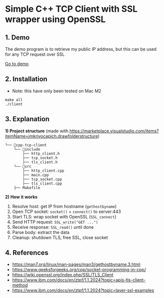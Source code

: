 # Simple C++ TCP Client with SSL wrapper using OpenSSL

## 1. Demo

The demo program is to retrieve my public IP address, but this can be used for any TCP request over SSL

[Go to demo](./demo.mov)

## 2. Installation

- Note: this have only been tested on Mac M2

```
make all
./client
```

## 3. Explanation

**1) Project structure**
(made with https://marketplace.visualstudio.com/items?itemName=jmkrivocapich.drawfolderstructure)

```
└── 📁cpp-tcp-client
    └── 📁include
        ├── http_client.h
        ├── tcp_socket.h
        ├── tls_client.h
    └── 📁src
        ├── http_client.cpp
        ├── main.cpp
        ├── tcp_socket.cpp
        ├── tls_client.cpp
    ├── Makefile
```

**2) How it works**

1. Resolve host: get IP from hostname (`gethostbyname`)
2. Open TCP socket: `socket()` + `connect()` to server:443
3. Start TLS: wrap socket with OpenSSL (`SSL_connect`)
4. Send HTTP request: `SSL_write("GET ...")`
5. Receive response: `SSL_read()` until done
6. Parse body: extract the data
7. Cleanup: shutdown TLS, free SSL, close socket

## 4. References

- https://man7.org/linux/man-pages/man3/gethostbyname.3.html
- https://www.geeksforgeeks.org/cpp/socket-programming-in-cpp/
- https://wiki.openssl.org/index.php/SSL/TLS_Client
- https://www.ibm.com/docs/en/ztpf/1.1.2024?topic=apis-tls-client-method
- https://www.ibm.com/docs/en/ztpf/1.1.2024?topic=layer-ssl-examples
